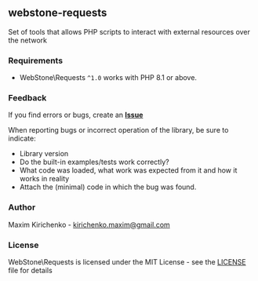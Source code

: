 ## webstone-requests
 Set of tools that allows PHP scripts to interact with external resources over the network

### Requirements

- WebStone\Requests `^1.0` works with PHP 8.1 or above.

### Feedback

If you find errors or bugs, create an [**Issue**](https://github.com/microGears/webstone-requests/issues)

When reporting bugs or incorrect operation of the library, be sure to indicate:

- Library version
- Do the built-in examples/tests work correctly?
- What code was loaded, what work was expected from it and how it works in reality
- Attach the (minimal) code in which the bug was found.

### Author

Maxim Kirichenko - <kirichenko.maxim@gmail.com>

### License

WebStone\Requests is licensed under the MIT License - see the [LICENSE](LICENSE) file for details